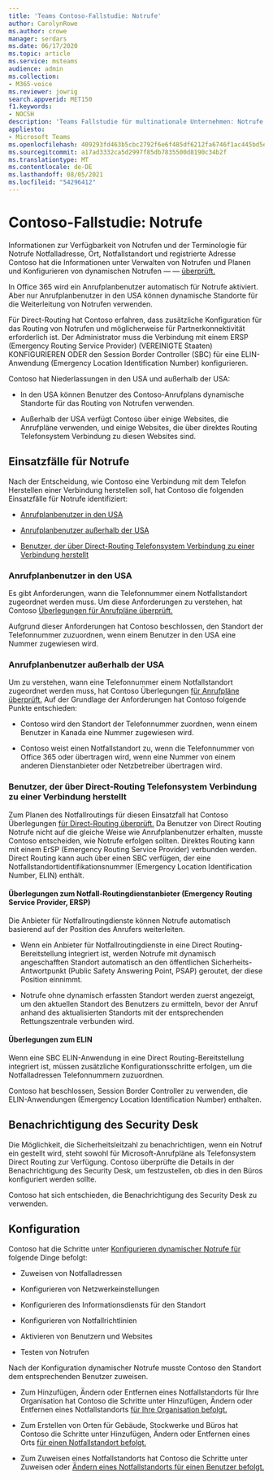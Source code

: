 ```yaml
---
title: 'Teams Contoso-Fallstudie: Notrufe'
author: CarolynRowe
ms.author: crowe
manager: serdars
ms.date: 06/17/2020
ms.topic: article
ms.service: msteams
audience: admin
ms.collection:
- M365-voice
ms.reviewer: jowrig
search.appverid: MET150
f1.keywords:
- NOCSH
description: 'Teams Fallstudie für multinationale Unternehmen: Notrufe'
appliesto:
- Microsoft Teams
ms.openlocfilehash: 409293fd463b5cbc2792f6e6f485df6212fa6746f1ac445bd5ebd71aa01e87ed
ms.sourcegitcommit: a17ad3332ca5d2997f85db7835500d8190c34b2f
ms.translationtype: MT
ms.contentlocale: de-DE
ms.lasthandoff: 08/05/2021
ms.locfileid: "54296412"
---
```

# <a name="contoso-case-study-emergency-calling"></a>Contoso-Fallstudie: Notrufe

Informationen zur Verfügbarkeit von Notrufen und der Terminologie für Notrufe Notfalladresse, Ort, Notfallstandort und registrierte Adresse Contoso hat die Informationen unter Verwalten von Notrufen und Planen und Konfigurieren von dynamischen Notrufen &mdash; &mdash; [überprüft.](configure-dynamic-emergency-calling.md) [](what-are-emergency-locations-addresses-and-call-routing.md)

In Office 365 wird ein Anrufplanbenutzer automatisch für Notrufe aktiviert. Aber nur Anrufplanbenutzer in den USA können dynamische Standorte für die Weiterleitung von Notrufen verwenden. 

Für Direct-Routing hat Contoso erfahren, dass zusätzliche Konfiguration für das Routing von Notrufen und möglicherweise für Partnerkonnektivität erforderlich ist. Der Administrator muss die Verbindung mit einem ERSP (Emergency Routing Service Provider) (VEREINIGTE Staaten) KONFIGURIEREN ODER den Session Border Controller (SBC) für eine ELIN-Anwendung (Emergency Location Identification Number) konfigurieren.

Contoso hat Niederlassungen in den USA und außerhalb der USA:

- In den USA können Benutzer des Contoso-Anrufplans dynamische Standorte für das Routing von Notrufen verwenden. 

- Außerhalb der USA verfügt Contoso über einige Websites, die Anrufpläne verwenden, und einige Websites, die über direktes Routing Telefonsystem Verbindung zu diesen Websites sind.

## <a name="emergency-calling-use-cases"></a>Einsatzfälle für Notrufe

Nach der Entscheidung, wie Contoso eine Verbindung mit dem Telefon Herstellen einer Verbindung herstellen soll, hat Contoso die folgenden Einsatzfälle für Notrufe identifiziert: 

- [Anrufplanbenutzer in den USA](#calling-plan-user-in-the-united-states) 

- [Anrufplanbenutzer außerhalb der USA](#calling-plan-user-outside-of-the-united-states)

- [Benutzer, der über Direct-Routing Telefonsystem Verbindung zu einer Verbindung herstellt](#user-who-connects-to-phone-system-through-direct-routing )


### <a name="calling-plan-user-in-the-united-states"></a>Anrufplanbenutzer in den USA  

Es gibt Anforderungen, wann die Telefonnummer einem Notfallstandort zugeordnet werden muss. Um diese Anforderungen zu verstehen, hat Contoso [Überlegungen für Anrufpläne überprüft.](what-are-emergency-locations-addresses-and-call-routing.md#considerations-for-calling-plans) 

Aufgrund dieser Anforderungen hat Contoso beschlossen, den Standort der Telefonnummer zuzuordnen, wenn einem Benutzer in den USA eine Nummer zugewiesen wird.

### <a name="calling-plan-user-outside-of-the-united-states"></a>Anrufplanbenutzer außerhalb der USA 

Um zu verstehen, wann eine Telefonnummer einem Notfallstandort zugeordnet werden muss, hat Contoso Überlegungen [für Anrufpläne überprüft.](what-are-emergency-locations-addresses-and-call-routing.md#considerations-for-calling-plans) Auf der Grundlage der Anforderungen hat Contoso folgende Punkte entschieden:  

-  Contoso wird den Standort der Telefonnummer zuordnen, wenn einem Benutzer in Kanada eine Nummer zugewiesen wird. 

- Contoso weist einen Notfallstandort zu, wenn die Telefonnummer von Office 365 oder übertragen wird, wenn eine Nummer von einem anderen Dienstanbieter oder Netzbetreiber übertragen wird. 

### <a name="user-who-connects-to-phone-system-through-direct-routing"></a>Benutzer, der über Direct-Routing Telefonsystem Verbindung zu einer Verbindung herstellt 

Zum Planen des Notfallroutings für diesen Einsatzfall hat Contoso Überlegungen [für Direct-Routing überprüft.](what-are-emergency-locations-addresses-and-call-routing.md#considerations-for-direct-routing) Da Benutzer von Direct Routing Notrufe nicht auf die gleiche Weise wie Anrufplanbenutzer erhalten, musste Contoso entscheiden, wie Notrufe erfolgen sollten. Direktes Routing kann mit einem ErSP (Emergency Routing Service Provider) verbunden werden. Direct Routing kann auch über einen SBC verfügen, der eine Notfallstandortidentifikationsnummer (Emergency Location Identification Number, ELIN) enthält.   

#### <a name="emergency-routing-service-provider-ersp-considerations"></a>Überlegungen zum Notfall-Routingdienstanbieter (Emergency Routing Service Provider, ERSP)

Die Anbieter für Notfallroutingdienste können Notrufe automatisch basierend auf der Position des Anrufers weiterleiten.  

- Wenn ein Anbieter für Notfallroutingdienste in eine Direct Routing-Bereitstellung integriert ist, werden Notrufe mit dynamisch angeschafften Standort automatisch an den öffentlichen Sicherheits-Antwortpunkt (Public Safety Answering Point, PSAP) geroutet, der diese Position einnimmt. 

- Notrufe ohne dynamisch erfassten Standort werden zuerst angezeigt, um den aktuellen Standort des Benutzers zu ermitteln, bevor der Anruf anhand des aktualisierten Standorts mit der entsprechenden Rettungszentrale verbunden wird. 


#### <a name="elin-considerations"></a>Überlegungen zum ELIN

Wenn eine SBC ELIN-Anwendung in eine Direct Routing-Bereitstellung integriert ist, müssen zusätzliche Konfigurationsschritte erfolgen, um die Notfalladressen Telefonnummern zuzuordnen.  

Contoso hat beschlossen, Session Border Controller zu verwenden, die ELIN-Anwendungen (Emergency Location Identification Number) enthalten.  

## <a name="security-desk-notification"></a>Benachrichtigung des Security Desk

Die Möglichkeit, die Sicherheitsleitzahl zu benachrichtigen, wenn ein Notruf ein gestellt wird, steht sowohl für Microsoft-Anrufpläne als Telefonsystem Direct Routing zur Verfügung. Contoso überprüfte die Details in der Benachrichtigung des Security Desk, um festzustellen, ob dies in den Büros konfiguriert werden sollte.  

Contoso hat sich entschieden, die Benachrichtigung des Security Desk zu verwenden.

## <a name="configuration"></a>Konfiguration 

Contoso hat die Schritte unter [Konfigurieren dynamischer Notrufe für](configure-dynamic-emergency-calling.md) folgende Dinge befolgt: 

- Zuweisen von Notfalladressen 

- Konfigurieren von Netzwerkeinstellungen 

- Konfigurieren des Informationsdiensts für den Standort 

- Konfigurieren von Notfallrichtlinien 

- Aktivieren von Benutzern und Websites 

- Testen von Notrufen 

Nach der Konfiguration dynamischer Notrufe musste Contoso den Standort dem entsprechenden Benutzer zuweisen.  

- Zum Hinzufügen, Ändern oder Entfernen eines Notfallstandorts für Ihre Organisation hat Contoso die Schritte unter Hinzufügen, Ändern oder Entfernen eines Notfallstandorts [für Ihre Organisation befolgt.](add-change-remove-emergency-location-organization.md)

- Zum Erstellen von Orten für Gebäude, Stockwerke und Büros hat Contoso die Schritte unter Hinzufügen, Ändern oder Entfernen eines Orts [für einen Notfallstandort befolgt.](add-change-remove-emergency-place-organization.md) 

- Zum Zuweisen eines Notfallstandorts hat Contoso die Schritte unter Zuweisen oder [Ändern eines Notfallstandorts für einen Benutzer befolgt.](assign-change-emergency-location-user.md) 

 
